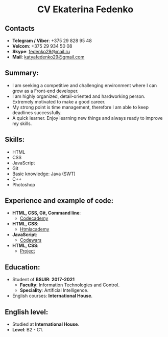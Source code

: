 # <center> CV Ekaterina Fedenko</center>

Contacts
-----------------

* **Telegram / Viber**: +375 29 828 95 48
* **Velcom**: +375 29 934 50 08
* **Skype**: fedenko29@mail.ru
* **Mail**: katyafedenko29@gmail.com

## Summary:
* I am seeking a competitive and challenging environment where I can grow as a Front-end developer. 
* I am highly organized, detail-oriented and hardworking person. Extremely motivated to make a good career.
* My strong point is time management, therefore I am able to keep deadlines successfully.
* A quick learner. Enjoy learning new things and always ready to improve my skills. 

##  Skills:
* HTML
* CSS
* JavaScript
* Git
* Basic knowledge: Java (SWT)
* C++
* Photoshop

## Experience and example of code: ##
* **HTML, CSS, Git, Command line**:
    * [Codecademy](https://www.codecademy.com/users/katherine_fedenko/achievements)
* **HTML, CSS**:
    * [Htmlacademy](https://htmlacademy.ru/profile/id847533/achievements)
* **JavaScript**:
    * [Codewars](https://www.codewars.com/users/katherinefedenko)
* **HTML, CSS**:
    * [Project](https://github.com/katherinefedenko/LuxOptics)

##  Education: ##
* Student of **BSUIR**: **2017-2021**
    * **Faculty**: Information Technologies and Control.
    * **Speciality**: Artificial Intelligence.
* English courses: **International House**.

## English level: ##
* Studied at **International House**. 
* **Level**: B2 - C1.


 



